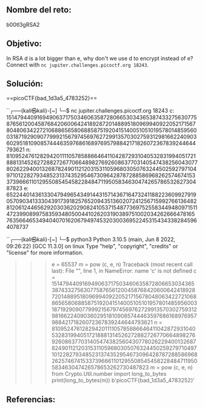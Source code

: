 ## Nombre del reto:
b00tl3gRSA2

## Objetivo:
In RSA d is a lot bigger than e, why don't we use d to encrypt instead of e? Connect with `nc jupiter.challenges.picoctf.org 18243`.

## Solución:
==picoCTF{bad_1d3a5_4783252}==

``┌──(kali㉿kali)-[~]
└─$ nc jupiter.challenges.picoctf.org 18243
c: 15147944091694906371750346063587280665303436538743327563077587656120045876842060064241892872014889518096994092205217156780480634227210688656580688587519204151400510510195780148595600318719290907799921567974569762729913570302759312981662240903602951810908574446359768616897695798842171826072367839244644793621
n: 81095247612829420111105785886646411042872931040532831994051721888131452627288272677066489827692608637703140547438256043077802622940013268782490112120315311059680305076324450259279710497101228279348523137435295467309642878728858696826257467415337396661101295508545458228484711950583463047426578653262730487823
e: 65224401436133047949654349144315714367164732411882236099279190570903413330439173918257652094351360207241256715992766136482812061244656292030362029082410537154877369752558344948097151147239908997583593480500441026203190389751002034262666478165763566465349404070162067949745320300369522453154343382845964078737
                                                                             
``┌──(kali㉿kali)-[~]
└─$ python3
Python 3.10.5 (main, Jun  8 2022, 09:26:22) [GCC 11.3.0] on linux
Type "help", "copyright", "credits" or "license" for more information.
>>> e = 65537
>>> m = pow (c, e, n)
Traceback (most recent call last):
  File "<stdin>", line 1, in <module>
NameError: name 'c' is not defined
>>> c = 15147944091694906371750346063587280665303436538743327563077587656120045876842060064241892872014889518096994092205217156780480634227210688656580688587519204151400510510195780148595600318719290907799921567974569762729913570302759312981662240903602951810908574446359768616897695798842171826072367839244644793621
>>> n = 81095247612829420111105785886646411042872931040532831994051721888131452627288272677066489827692608637703140547438256043077802622940013268782490112120315311059680305076324450259279710497101228279348523137435295467309642878728858696826257467415337396661101295508545458228484711950583463047426578653262730487823
>>> m = pow (c, e, n)
>>> from Crypto.Util.number import long_to_bytes
>>> print(long_to_bytes(m))
b'picoCTF{bad_1d3a5_4783252}'


## Referencias: